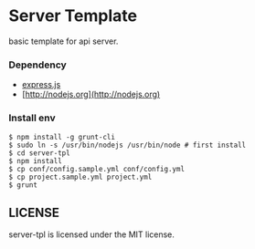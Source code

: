 # Server Template

basic template for api server.


### Dependency 

* [express.js](http://expressjs.com)
* [http://nodejs.org](http://nodejs.org)


### Install env

```
$ npm install -g grunt-cli
$ sudo ln -s /usr/bin/nodejs /usr/bin/node # first install
$ cd server-tpl
$ npm install
$ cp conf/config.sample.yml conf/config.yml
$ cp project.sample.yml project.yml
$ grunt
```

## LICENSE

server-tpl is licensed under the MIT license.